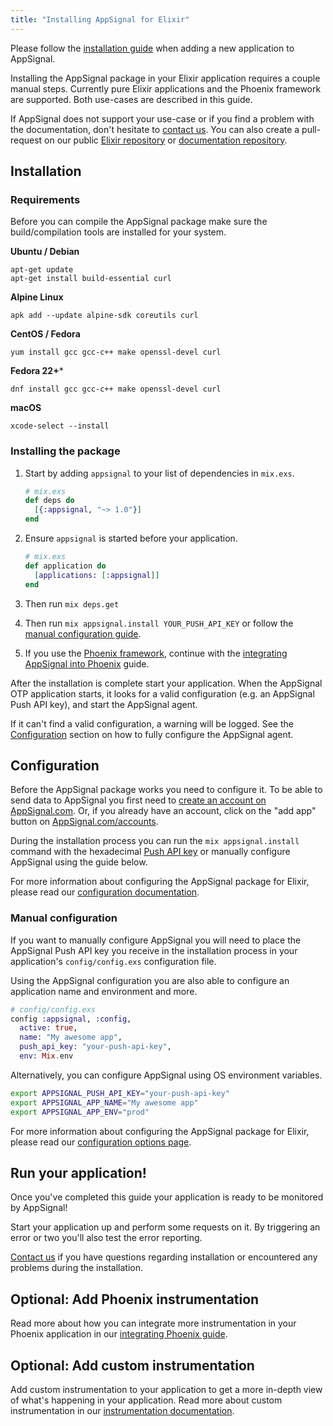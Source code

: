 ```yaml
---
title: "Installing AppSignal for Elixir"
---
```


Please follow the [installation guide](/getting-started/new-application.html) when adding a new application to AppSignal.

Installing the AppSignal package in your Elixir application requires a couple
manual steps. Currently pure Elixir applications and the Phoenix framework are
supported. Both use-cases are described in this guide.

If AppSignal does not support your use-case or if you find a problem with the
documentation, don't hesitate to [contact us][support]. You can also create a
pull-request on our public [Elixir repository][elixir-repo] or [documentation
repository][docs-repo].

## Installation

### Requirements

Before you can compile the AppSignal package make sure the build/compilation
tools are installed for your system.

**Ubuntu / Debian**

```
apt-get update
apt-get install build-essential curl
```

**Alpine Linux**

```
apk add --update alpine-sdk coreutils curl
```

**CentOS / Fedora**

```
yum install gcc gcc-c++ make openssl-devel curl
```

**Fedora 22+***

```
dnf install gcc gcc-c++ make openssl-devel curl
```

**macOS**

```
xcode-select --install
```

### Installing the package

1. Start by adding `appsignal` to your list of dependencies in `mix.exs`.

    ```elixir
    # mix.exs
    def deps do
      [{:appsignal, "~> 1.0"}]
    end
    ```

2. Ensure `appsignal` is started before your application.

    ```elixir
    # mix.exs
    def application do
      [applications: [:appsignal]]
    end
    ```

3. Then run `mix deps.get`

4. Then run `mix appsignal.install YOUR_PUSH_API_KEY` or follow the [manual configuration guide](#configuration).

5. If you use the [Phoenix framework][phoenix], continue with the [integrating
   AppSignal into Phoenix](/elixir/integrations/phoenix.html) guide.

After the installation is complete start your application. When the AppSignal
OTP application starts, it looks for a valid configuration (e.g. an AppSignal
Push API key), and start the AppSignal agent.

If it can't find a valid configuration, a warning will be logged. See
the [Configuration](#configuration) section on how to fully configure the
AppSignal agent.

## Configuration

Before the AppSignal package works you need to configure it. To be able to send
data to AppSignal you first need to [create an account on
AppSignal.com](https://appsignal.com/users/sign_up). Or, if you already have an
account, click on the "add app" button on
[AppSignal.com/accounts](https://appsignal.com/accounts).

During the installation process you can run the `mix appsignal.install` command
with the hexadecimal [Push API key](/appsignal/terminology.html#push-api-key)
or manually configure AppSignal using the guide below.

For more information about configuring the AppSignal package for Elixir, please
read our [configuration documentation](/elixir/configuration/index.html).

### Manual configuration

If you want to manually configure AppSignal you will need to place the
AppSignal Push API key you receive in the installation process in your
application's `config/config.exs` configuration file.

Using the AppSignal configuration you are also able to configure an application
name and environment and more.

```elixir
# config/config.exs
config :appsignal, :config,
  active: true,
  name: "My awesome app",
  push_api_key: "your-push-api-key",
  env: Mix.env
```

Alternatively, you can configure AppSignal using OS environment variables.

```sh
export APPSIGNAL_PUSH_API_KEY="your-push-api-key"
export APPSIGNAL_APP_NAME="My awesome app"
export APPSIGNAL_APP_ENV="prod"
```

For more information about configuring the AppSignal package for Elixir, please
read our [configuration options page](/elixir/configuration/index.html).

## Run your application!

Once you've completed this guide your application is ready to be monitored by
AppSignal!

Start your application up and perform some requests on it. By triggering an
error or two you'll also test the error reporting.

[Contact us][support] if you have questions regarding installation or
encountered any problems during the installation.

## Optional: Add Phoenix instrumentation

Read more about how you can integrate more instrumentation in your Phoenix
application in our [integrating Phoenix
guide](/elixir/integrations/phoenix.html).

## Optional: Add custom instrumentation

Add custom instrumentation to your application to get a more in-depth view of
what's happening in your application. Read more about custom instrumentation in
our [instrumentation documentation](/elixir/instrumentation/index.html).

[support]: mailto:support@appsignal.com
[elixir-repo]: https://github.com/appsignal/appsignal-elixir
[docs-repo]: https://github.com/appsignal/appsignal-docs
[phoenix]: http://www.phoenixframework.org/
